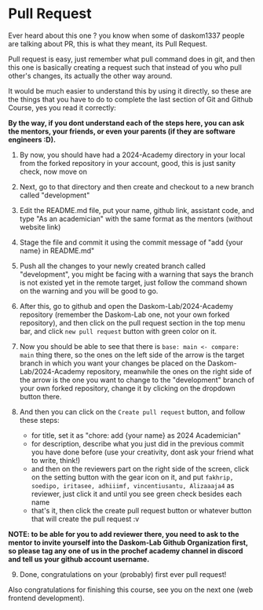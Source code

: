 # Pull Request
Ever heard about this one ? you know when some of daskom1337 people are talking about PR, this is what they meant, its Pull Request.

Pull request is easy, just remember what pull command does in git, and then this one is basically creating a request such that instead of you who pull other's changes, its actually the other way around.

It would be much easier to understand this by using it directly, so these are the things that you have to do to complete the last section of Git and Github Course, yes you read it correctly:

**By the way, if you dont understand each of the steps here, you can ask the mentors, your friends, or even your parents (if they are software engineers :D).**

1. By now, you should have had a 2024-Academy directory in your local from the forked repository in your account, good, this is just sanity check, now move on

2. Next, go to that directory and then create and checkout to a new branch called "development"

3. Edit the README.md file, put your name, github link, assistant code, and type "As an academician" with the same format as the mentors (without website link)

4. Stage the file and commit it using the commit message of "add {your name} in README.md"

5. Push all the changes to your newly created branch called "development", you might be facing with a warning that says the branch is not existed yet in the remote target, just follow the command shown on the warning and you will be good to go.

6. After this, go to github and open the Daskom-Lab/2024-Academy repository (remember the Daskom-Lab one, not your own forked repository), and then click on the pull request section in the top menu bar, and click `new pull request` button with green color on it.

7. Now you should be able to see that there is `base: main <- compare: main` thing there, so the ones on the left side of the arrow is the target branch in which you want your changes be placed on the Daskom-Lab/2024-Academy repository, meanwhile the ones on the right side of the arrow is the one you want to change to the "development" branch of your own forked repository, change it by clicking on the dropdown button there.

8. And then you can click on the `Create pull request` button, and follow these steps:
     - for title, set it as "chore: add {your name} as 2024 Academician"
     - for description, describe what you just did in the previous commit you have done before (use your creativity, dont ask your friend what to write, think!)
     - and then on the reviewers part on the right side of the screen, click on the setting button with the gear icon on it, and put `fakhrip, soedipo, iritasee, adhiiimf, vincentiusantu, Alizaaaja4` as reviewer, just click it and until you see green check besides each name
     - that's it, then click the create pull request button or whatever button that will create the pull request :v

**NOTE: to be able for you to add reviewer there, you need to ask to the mentor to invite yourself into the Daskom-Lab Github Organization first, so please tag any one of us in the prochef academy channel in discord and tell us your github account username.**

9. Done, congratulations on your (probably) first ever pull request!

Also congratulations for finishing this course, see you on the next one (web frontend development).

